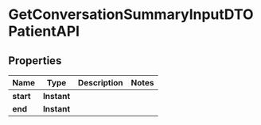 

# GetConversationSummaryInputDTOPatientAPI


## Properties

| Name | Type | Description | Notes |
|------------ | ------------- | ------------- | -------------|
|**start** | **Instant** |  |  |
|**end** | **Instant** |  |  |



